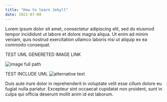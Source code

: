 ```yaml
---
title: "How to learn Jekyll"
date: 2021-07-09
---
```

Lorem ipsum dolor sit amet, consectetur adipiscing elit, sed do eiusmod tempor incididunt ut labore et dolore magna aliqua. Ut enim ad minim veniam, quis nostrud exercitation ullamco laboris nisi ut aliquip ex ea commodo consequat.

TEST UML GENERETED IMAGE LINK

![image full path](https://raw.githubusercontent.com/anna-bondarieva/jekyll-plantulm-repo/e93c5cbb984074f641a458cf594379c23f6cffd7/uml/f9c0a3f22b87ac41771ecda270f82089.svg)

TEST INCLUDE UML
![alternative text](http://www.plantuml.com/plantuml/proxy?cache=no&src=https://raw.githubusercontent.com/anna-bondarieva/jekyll-plantulm-repo/main/uml/f9c0a3f22b87ac41771ecda270f82089.uml)


Duis aute irure dolor in reprehenderit in voluptate velit esse cillum dolore eu fugiat nulla pariatur. Excepteur sint occaecat cupidatat non proident, sunt in culpa qui officia deserunt mollit anim id est laborum.
